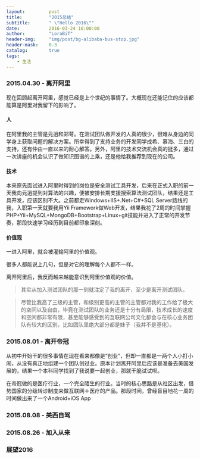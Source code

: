 ```yaml
---
layout:     	post
title:      	"2015总结"
subtitle:   	" \"Hello 2016\""
date:       	2016-03-24 10:00:00
author:     	"LoraBiT"
header-img: 	"img/post/bg-alibaba-bus-stop.jpg"
header-mask: 	0.3
catalog: 		true
tags:
    - 生活
---
```



### 2015.04.30 - 离开阿里


现在回顾起离开阿里，感觉已经是上个世纪的事情了。大概现在还能记住的应该都能算是阿里对我留下的影响了。

#### 人

在阿里我的主管是元逍和郑萼。在测试团队做开发的人真的很少，很难从身边的同学身上获取问题的解决方案。所幸得到了支持业务的开发同学成希、慕海、三白的支持，还有仲由一直以来的耐心解答。另外，阿里的技术交流机会真的挺多，通过一次讲座的机会认识了做知识图谱的上乘，还是他给我推荐到现在的公司。

#### 技术

本来原先面试进入阿里时得到的岗位是安全测试工具开发，后来在正式入职的前一天我向元逍提到对算法的兴趣，便被安排长期支援搜索算法测试团队，结果还是工具开发，应该区别不大。之前都走Windows+IIS+.Net+C#+SQL Server路线的我，入职第一天就要我用Yii Framework做Web开发，结果我花了2周的时间掌握PHP+Yii+MySQL+MongoDB+Bootstrap+Linux+git技能并进入了正常的开发节奏，那段快速学习经历到目前都印象深刻。

#### 价值观

一进入阿里，就会被灌输阿里的价值观。

很多人都能说上几句，但是对它的理解每个人都不一样。

离开阿里后，我反而越来越能意识到阿里价值观的价值。

> 其实从加入测试团队的那一刻就注定了我的离开，至少是离开测试团队。

> 尽管比我高了三级的主管，和级别更高的主管的主管都对我的工作给了极大的空间以及自由，毕竟在测试团队的业务还是十分有局限，技术成长的速度和空间都非常有限，甚至能够感受到的互联网公司文化都会与在核心业务团队有较大的区别，比如团队里绝大部分都是妹子（我并不是基佬）。


### 2015.08.01 - 离开帝冠

从初中开始干的很多事情在现在看来都像是“创业”，但却一直都是一两个人小打小闹，从没有真正地组建一个团队创过业。原本计划离开阿里后应该是准备去美国发展的，结果一个本科同学找到了我说要一起创业，那就干脆试试呗。

在帝冠做的是医疗行业，一个完全陌生的行业。当时的核心思路是从社区出发，借势国家的分级转诊制度来做互联网＋医疗的产品。那段时间，曾经盲目地花一周的时间做出来了一个Android+iOS App



### 2015.08.08 - 美西自驾



### 2015.08.26 - 加入从来



### 展望2016

